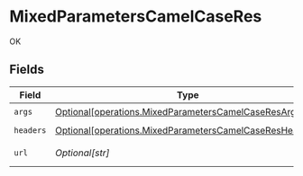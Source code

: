 # MixedParametersCamelCaseRes

OK


## Fields

| Field                                                                                                                        | Type                                                                                                                         | Required                                                                                                                     | Description                                                                                                                  | Example                                                                                                                      |
| ---------------------------------------------------------------------------------------------------------------------------- | ---------------------------------------------------------------------------------------------------------------------------- | ---------------------------------------------------------------------------------------------------------------------------- | ---------------------------------------------------------------------------------------------------------------------------- | ---------------------------------------------------------------------------------------------------------------------------- |
| `args`                                                                                                                       | [Optional[operations.MixedParametersCamelCaseResArgs]](undefined/models/operations/mixedparameterscamelcaseresargs.md)       | :heavy_check_mark:                                                                                                           | N/A                                                                                                                          |                                                                                                                              |
| `headers`                                                                                                                    | [Optional[operations.MixedParametersCamelCaseResHeaders]](undefined/models/operations/mixedparameterscamelcaseresheaders.md) | :heavy_check_mark:                                                                                                           | N/A                                                                                                                          |                                                                                                                              |
| `url`                                                                                                                        | *Optional[str]*                                                                                                              | :heavy_check_mark:                                                                                                           | N/A                                                                                                                          | http://localhost:35123/anything/mixedParams/path/pathValue/camelcase?query_string_param=queryValue                           |